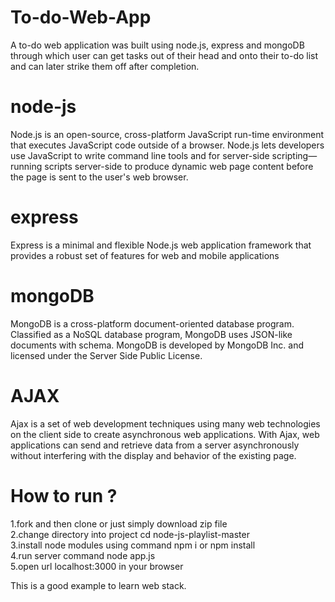 # To-do-Web-App
A to-do web application was built using node.js, express and mongoDB through which user can get tasks out of their head and onto their to-do list and can later strike them off after completion. 
# node-js
Node.js is an open-source, cross-platform JavaScript run-time environment that executes JavaScript code outside of a browser. Node.js lets developers use JavaScript to write command line tools and for server-side scripting—running scripts server-side to produce dynamic web page content before the page is sent to the user's web browser.

# express
Express is a minimal and flexible Node.js web application framework that provides a robust set of features for web and mobile applications

# mongoDB
MongoDB is a cross-platform document-oriented database program. Classified as a NoSQL database program, MongoDB uses JSON-like documents with schema. MongoDB is developed by MongoDB Inc. and licensed under the Server Side Public License.

# AJAX
Ajax is a set of web development techniques using many web technologies on the client side to create asynchronous web applications. With Ajax, web applications can send and retrieve data from a server asynchronously without interfering with the display and behavior of the existing page.

# How to run ?

1.fork and then clone or just simply download zip file<br>
2.change directory into project cd node-js-playlist-master<br>
3.install node modules using command npm i or npm install<br>
4.run server command node app.js<br>
5.open url localhost:3000 in your browser

This is a good example to learn web stack.
